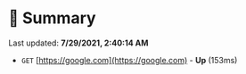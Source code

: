 # 📖 Summary
Last updated: **7/29/2021, 2:40:14 AM**

- `GET` [https://google.com](https://google.com) - **Up** (153ms)
